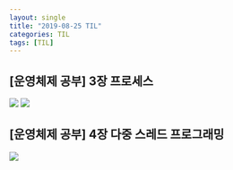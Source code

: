```yaml
--- 
layout: single 
title: "2019-08-25 TIL" 
categories: TIL 
tags: [TIL] 
---
```

## [운영체제 공부] 3장 프로세스
![](https://user-images.githubusercontent.com/18680116/63650044-e730ff00-c780-11e9-967d-f5adbf9ba820.jpg)
![](https://user-images.githubusercontent.com/18680116/63650046-ec8e4980-c780-11e9-8dab-d6a0bded4e76.jpg)
## [운영체제 공부] 4장 다중 스레드 프로그래밍
![](https://user-images.githubusercontent.com/18680116/63650048-f0ba6700-c780-11e9-9236-7d53f4f3106f.jpg)
